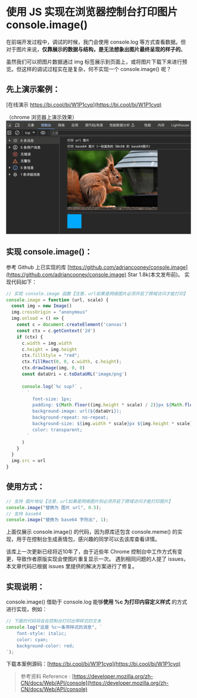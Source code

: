 
# 使用 JS 实现在浏览器控制台打印图片 console.image()

在前端开发过程中，调试的时候，我门会使用 console.log 等方式查看数据。但对于图片来说，**仅靠展示的数据与结构，是无法想象出图片最终呈现的样子的**。

虽然我们可以把图片数据通过 img 标签展示到页面上，或将图片下载下来进行预览。但这样的调试过程实在是复杂，何不实现一个 console.image() 呢？
## 先上演示案例：
[在线演示 https://bi.cool/bi/W1P1cyq](https://bi.cool/bi/W1P1cyq)

（chrome 浏览器上演示效果）
![（chrome 浏览器上演示效果）](/console-image/1.png)


## 实现 console.image()：

参考 Github 上已实现的库 [https://github.com/adriancooney/console.image](https://github.com/adriancooney/console.image) Star 1.8k(本文发布前)。 实现代码如下：

```javascript
// 实现 console.image 函数【注意，url如果是网络图片必须开启了跨域访问才能打印】
console.image = function (url, scale) {
  const img = new Image()
  img.crossOrigin = "anonymous"
  img.onload = () => {
    const c = document.createElement('canvas')
    const ctx = c.getContext('2d')
    if (ctx) {
      c.width = img.width
      c.height = img.height
      ctx.fillStyle = "red";
      ctx.fillRect(0, 0, c.width, c.height);
      ctx.drawImage(img, 0, 0)
      const dataUri = c.toDataURL('image/png')

      console.log(`%c sup?` ,
        `
          font-size: 1px;
          padding: ${Math.floor((img.height * scale) / 2)}px ${Math.floor((img.width * scale) / 2)}px;
          background-image: url(${dataUri});
          background-repeat: no-repeat;
          background-size: ${img.width * scale}px ${img.height * scale}px;
          color: transparent;
        `
      )
    }
  }
  img.src = url
}

```

## 使用方式：

```javascript
// 支持 图片地址【注意，url如果是网络图片则必须开启了跨域访问才能打印图片】
console.image("替换为 图片 url", 0.5);
// 支持 base64
console.image("替换为 base64 字符出", 1);
```

上面仅展示 console.image() 的代码，因为原库还包含 console.meme() 的实现，用于在控制台生成表情包，感兴趣的同学可以去该库查看详情。

该库上一次更新已经将近10年了，由于近些年 Chrome 控制台中工作方式有变更，导致作者原版实现会使图片重复显示一次。 遇到相同问题的人提了 issues，本文章代码已根据 issues 里提供的解决方案进行了修复。

## 实现说明：

console.image() 借助于 console.log 能够**使用 %c 为打印内容定义样式** 的方式进行实现，例如：

```javascript
// 下面的代码将会在控制台打印出带样式的文本
console.log("这是 %c一条带样式的消息", `
    font-style: italic;
    color: cyan;
    background-color: red;
`);
```

下载本案例源码：[https://bi.cool/bi/W1P1cyq](https://bi.cool/bi/W1P1cyq)

> 参考资料 Reference :
> [https://developer.mozilla.org/zh-CN/docs/Web/API/console](https://developer.mozilla.org/zh-CN/docs/Web/API/console)
